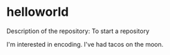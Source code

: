 # helloworld
Description of the repository: To start a repository


I'm interested in encoding.
I've had tacos on the moon.
